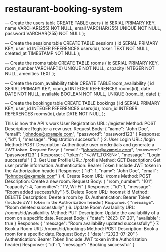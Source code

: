 # restaurant-booking-system

-- Create the users table 
CREATE TABLE users ( id SERIAL PRIMARY KEY, name VARCHAR(255) NOT NULL, email VARCHAR(255) UNIQUE NOT NULL, password VARCHAR(255) NOT NULL );

-- Create the sessions table 
CREATE TABLE sessions ( id SERIAL PRIMARY KEY, user_id INTEGER REFERENCES users(id), token TEXT NOT NULL, created_at TIMESTAMP NOT NULL );

-- Create the rooms table
CREATE TABLE rooms ( id SERIAL PRIMARY KEY, room_number VARCHAR(10) UNIQUE NOT NULL, capacity INTEGER NOT NULL, amenities TEXT );

-- Create the room_availability table 
CREATE TABLE room_availability ( id SERIAL PRIMARY KEY, room_id INTEGER REFERENCES rooms(id), date DATE NOT NULL, available BOOLEAN NOT NULL, UNIQUE (room_id, date) );

-- Create the bookings table 
CREATE TABLE bookings ( id SERIAL PRIMARY KEY, user_id INTEGER REFERENCES users(id), room_id INTEGER REFERENCES rooms(id), date DATE NOT NULL );

This is how the API's work
User Registration URL:
/register Method: POST Description: Register a new user.
Request Body:
{ "name": "John Doe", "email": "johndoe@example.com", "password": "password123" } 
Response:
{ "id": 1, "message": "Registration successful" } 
2. User Login URL:
/login Method: POST Description: Authenticate user credentials and generate a JWT token. 
Request Body:
{ "email": "johndoe@example.com", "password": "password123" } 
Response: 
{ "token": "<JWT_TOKEN>", "message": "Login successful" } 
3. Get User Profile URL: 
/profile Method: GET Description: Get user profile information. 
Authentication: Bearer Token (Include JWT token in the Authorization header)
Response:
{ "id": 1, "name": "John Doe", "email": "johndoe@example.com" } 
4. Create Room URL: 
/rooms Method: POST Description: Create a new room. 
Request Body:
{ "room_number": "101", "capacity": 4, "amenities": "TV, Wi-Fi" }
Response:
{ "id": 1, "message": "Room added successfully" } 
5. Delete Room URL: 
/rooms/:id Method: DELETE Description: Delete a room by ID. 
Authentication: Bearer Token (Include JWT token in the Authorization header) 
Response:
{ "message": "Room deleted successfully" } 
6. Update Room Availability URL: /rooms/:id/availability Method: PUT 
Description: Update the availability of a room on a specific date. 
Request Body:
{ "date": "2023-07-20", "available": true } 
Response:
{ "message": "Room availability updated successfully" } 
7. Book a Room URL: /rooms/:id/bookings Method: POST Description: Book a room for a specific date. 
Request Body:
{ "date": "2023-07-20" } 
Authentication: Bearer Token (Include JWT token in the Authorization header) 
Response:
{ "id": 1, "message": "Booking successful" }
